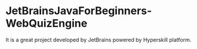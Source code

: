 # JetBrainsJavaForBeginners-WebQuizEngine
It is a great project developed by JetBrains powered by Hyperskill platform.
